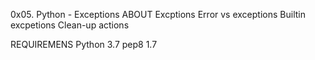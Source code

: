 0x05. Python - Exceptions 
ABOUT 
Excptions 
Error vs exceptions
Builtin excpetions 
Clean-up actions


REQUIREMENS 
Python 3.7
pep8 1.7
